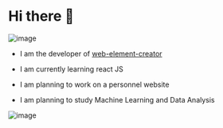 # Hi there 👋

![image](https://github-readme-stats.vercel.app/api?username=jadshaker&count_private=true&show_icons=true&hide=stars)

- I am the developer of [web-element-creator](https://jadshaker.github.io/web-element-creator)

- I am currently learning react JS

- I am planning to work on a personnel website

- I am planning to study Machine Learning and Data Analysis

![image](https://media.giphy.com/media/gh0RRgkTXedvF0pDc0/giphy.gif)
